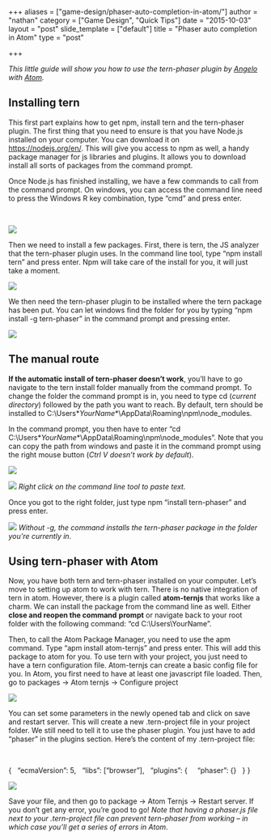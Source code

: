 +++
aliases = ["game-design/phaser-auto-completion-in-atom/"]
author = "nathan"
category = ["Game Design", "Quick Tips"]
date = "2015-10-03"
layout = "post"
slide_template = ["default"]
title = "Phaser auto completion in Atom"
type = "post"

+++

_This little guide will show you how to use the tern-phaser plugin by [Angelo][1] with [Atom][2]._

## Installing tern

This first part explains how to get npm, install tern and the tern-phaser plugin. The first thing that you need to ensure is that you have Node.js installed on your computer. You can download it on <https://nodejs.org/en/>. This will give you access to npm as well, a handy package manager for js libraries and plugins. It allows you to download install all sorts of packages from the command prompt.

Once Node.js has finished installing, we have a few commands to call from the command prompt. On windows, you can access the command line need to press the Windows R key combination, type &#8220;cmd&#8221; and press enter.

&nbsp;

![](https://i.imgur.com/HVB8KRn.png)

Then we need to install a few packages. First, there is tern, the JS analyzer that the tern-phaser plugin uses. In the command line tool, type &#8220;npm install tern&#8221; and press enter. Npm will take care of the install for you, it will just take a moment.

![](https://i.imgur.com/H1xIdew.png)

We then need the tern-phaser plugin to be installed where the tern package has been put. You can let windows find the folder for you by typing &#8220;npm install -g tern-phaser&#8221; in the command prompt and pressing enter.

![](https://i.imgur.com/qqUNi8c.png)

## The manual route

**If the automatic install of tern-phaser doesn&#8217;t work**, you&#8217;ll have to go navigate to the tern install folder manually from the command prompt. To change the folder the command prompt is in, you need to type cd (_current directory_) followed by the path you want to reach. By default, tern should be installed to C:\Users\**YourName**\AppData\Roaming\npm\node_modules.

In the command prompt, you then have to enter &#8220;cd C:\Users\**YourName**\AppData\Roaming\npm\node_modules&#8221;. Note that you can copy the path from windows and paste it in the command prompt using the right mouse button (_Ctrl V doesn&#8217;t work by default_).

![](https://i.imgur.com/4shbnrB.png)

![](https://i.imgur.com/rX9oAKb.png)
_Right click on the command line tool to paste text._

Once you got to the right folder, just type npm &#8220;install tern-phaser&#8221; and press enter.

![](https://i.imgur.com/zJusEnO.png)
_Without -g, the command installs the tern-phaser package in the folder you&#8217;re currently in._

## Using tern-phaser with Atom

Now, you have both tern and tern-phaser installed on your computer. Let&#8217;s move to setting up atom to work with tern. There is no native integration of tern in atom. However, there is a plugin called **atom-ternjs** that works like a charm. We can install the package from the command line as well. Either **close and reopen the command** **prompt** or navigate back to your root folder with the following command: &#8220;cd C:\Users\YourName&#8221;.

Then, to call the Atom Package Manager, you need to use the apm command. Type &#8220;apm install atom-ternjs&#8221; and press enter. This will add this package to atom for you. To use tern with your project, you just need to have a tern configuration file. Atom-ternjs can create a basic config file for you. In Atom, you first need to have at least one javascript file loaded. Then, go to packages -> Atom ternjs -> Configure project

![](https://i.imgur.com/QjFJpud.png)

You can set some parameters in the newly opened tab and click on save and restart server. This will create a new .tern-project file in your project folder. We still need to tell it to use the phaser plugin. You just have to add &#8220;phaser&#8221; in the plugins section. Here&#8217;s the content of my .tern-project file:

&nbsp;

  <p>
    {   &#8220;ecmaVersion&#8221;: 5,   &#8220;libs&#8221;: [&#8220;browser&#8221;],   &#8220;plugins&#8221;: {     &#8220;phaser&#8221;: {}   } }
  </p>

![](https://i.imgur.com/EC06Yl4.png)

Save your file, and then go to package -> Atom Ternjs -> Restart server. If you don&#8217;t get any error, you&#8217;re good to go! _Note that having a phaser.js file next to your .tern-project file can prevent tern-phaser from working &#8211; in which case you&#8217;ll get a series of errors in Atom_.

<img src="https://i.imgur.com/Fd9QqM3.png" alt=""/>

 [1]: https://github.com/angelozerr
 [2]: https://atom.io
